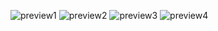 
![preview1](https://user-images.githubusercontent.com/74317863/131261769-468b3ab3-c995-4295-9493-cb58c1ac32df.png)
![preview2](https://user-images.githubusercontent.com/74317863/131261775-c104faf6-cdd9-48ab-bb99-50c1130e1960.png)
![preview3](https://user-images.githubusercontent.com/74317863/131261778-8a84cb5a-aedc-4a2e-92f7-2f3c08ad5874.png)
![preview4](https://user-images.githubusercontent.com/74317863/131261783-0d032672-07dc-4c71-b036-4e013ab27fb0.png)
